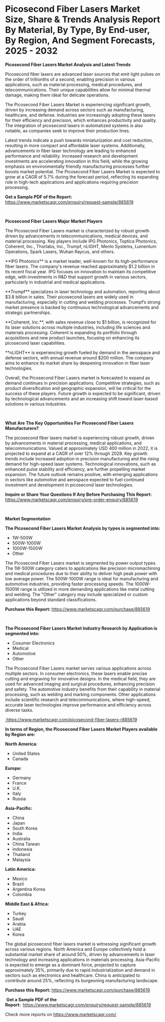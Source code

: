 <p><h1>Picosecond Fiber Lasers Market Size, Share & Trends Analysis Report By Material, By Type, By End-user, By Region, And Segment Forecasts, 2025 - 2032</h1></p><p><strong>Picosecond Fiber Lasers Market Analysis and Latest Trends</strong></p>
<p><p>Picosecond fiber lasers are advanced laser sources that emit light pulses on the order of trillionths of a second, enabling precision in various applications, such as material processing, medical procedures, and telecommunications. Their unique capabilities allow for minimal thermal damage, making them ideal for delicate operations.</p><p>The Picosecond Fiber Lasers Market is experiencing significant growth, driven by increasing demand across sectors such as manufacturing, healthcare, and defense. Industries are increasingly adopting these lasers for their efficiency and precision, which enhances productivity and quality. The integration of picosecond lasers in automatized systems is also notable, as companies seek to improve their production lines.</p><p>Latest trends indicate a push towards miniaturization and cost reduction, resulting in more compact and affordable laser systems. Additionally, advancements in fiber laser technology are leading to enhanced performance and reliability. Increased research and development investments are accelerating innovation in this field, while the growing emphasis on environmentally friendly manufacturing processes further boosts market potential. The Picosecond Fiber Lasers Market is expected to grow at a CAGR of 5.7% during the forecast period, reflecting its expanding role in high-tech applications and applications requiring precision processing.</p></p>
<p><strong>Get a Sample PDF of the Report:&nbsp;</strong> <a href="https://www.marketscagr.com/enquiry/request-sample/885619?utm_campaign=2014&utm_medium=2&utm_source=Github&utm_content=ia&utm_term=11022025&utm_id=picosecond-fiber-lasers">https://www.marketscagr.com/enquiry/request-sample/885619</a></p>
<p>&nbsp;</p>
<p><strong>Picosecond Fiber Lasers Major Market Players</strong></p>
<p><p>The Picosecond Fiber Lasers market is characterized by robust growth driven by advancements in telecommunications, medical devices, and material processing. Key players include IPG Photonics, Toptica Photonics, Coherent, Inc., Thorlabs, Inc., Trumpf, nLIGHT, Menlo Systems, Lumentum Operations, Spark Lasers, Wuhan Raycus, and others.</p><p>**IPG Photonics** is a market leader, well-known for its high-performance fiber lasers. The company's revenue reached approximately $1.2 billion in its recent fiscal year. IPG focuses on innovation to maintain its competitive edge, with investments in R&D that support growth in various sectors, particularly in industrial and medical applications.</p><p>**Trumpf** specializes in laser technology and automation, reporting about $3.8 billion in sales. Their picosecond lasers are widely used in manufacturing, especially in cutting and welding processes. Trumpf’s strong market presence is backed by continuous technological advancements and strategic partnerships.</p><p>**Coherent, Inc.**, with sales revenue close to $1 billion, is recognized for its laser solutions across multiple industries, including life sciences and materials processing. Coherent is expanding its portfolio through acquisitions and new product launches, focusing on enhancing its picosecond laser capabilities.</p><p>**nLIGHT** is experiencing growth fueled by demand in the aerospace and defense sectors, with annual revenue around $200 million. The company aims to enhance its market share by deepening innovation in fiber laser technologies.</p><p>Overall, the Picosecond Fiber Lasers market is forecasted to expand as demand continues in precision applications. Competitive strategies, such as product diversification and geographic expansion, will be critical for the success of these players. Future growth is expected to be significant, driven by technological advancements and an increasing shift toward laser-based solutions in various industries.</p></p>
<p>&nbsp;</p>
<p><strong>What Are The Key Opportunities For Picosecond Fiber Lasers Manufacturers?</strong></p>
<p><p>The picosecond fiber lasers market is experiencing robust growth, driven by advancements in material processing, medical applications, and telecommunications. Valued at approximately USD 400 million in 2022, it is projected to expand at a CAGR of over 12% through 2028. Key growth trends include increased adoption in precision manufacturing and the rising demand for high-speed laser systems. Technological innovations, such as enhanced pulse stability and efficiency, are further propelling market expansion. The future outlook remains positive, with emerging applications in sectors like automotive and aerospace expected to fuel continued investment and development in picosecond laser technologies.</p></p>
<p><strong>Inquire or Share Your Questions If Any Before Purchasing This Report:</strong> <a href="https://www.marketscagr.com/enquiry/pre-order-enquiry/885619?utm_campaign=2014&utm_medium=2&utm_source=Github&utm_content=ia&utm_term=11022025&utm_id=picosecond-fiber-lasers">https://www.marketscagr.com/enquiry/pre-order-enquiry/885619</a></p>
<p>&nbsp;</p>
<p><strong>Market Segmentation</strong></p>
<p><strong>The Picosecond Fiber Lasers Market Analysis by types is segmented into:</strong></p>
<p><ul><li>1W-500W</li><li>500W-1000W</li><li>1000W-1500W</li><li>Other</li></ul></p>
<p><p>The Picosecond Fiber Lasers market is segmented by power output types. The 1W-500W category caters to applications like precision micromachining and medical procedures due to their ability to deliver high peak power with low average power. The 500W-1000W range is ideal for manufacturing and automotive industries, providing faster processing speeds. The 1000W-1500W range is utilized in more demanding applications like metal cutting and welding. The "Other" category may include specialized or custom applications beyond standard classifications.</p></p>
<p><strong>Purchase this Report:&nbsp;</strong><a href="https://www.marketscagr.com/purchase/885619?utm_campaign=2014&utm_medium=2&utm_source=Github&utm_content=ia&utm_term=11022025&utm_id=picosecond-fiber-lasers">https://www.marketscagr.com/purchase/885619</a></p>
<p>&nbsp;</p>
<p><strong>The Picosecond Fiber Lasers Market Industry Research by Application is segmented into:</strong></p>
<p><ul><li>Cosumer Electronics</li><li>Medical</li><li>Automotive</li><li>Other</li></ul></p>
<p><p>The Picosecond Fiber Lasers market serves various applications across multiple sectors. In consumer electronics, these lasers enable precise cutting and engraving for innovative designs. In the medical field, they are used for advanced imaging and surgical procedures, enhancing precision and safety. The automotive industry benefits from their capability in material processing, such as welding and marking components. Other applications include scientific research and telecommunications, where high-speed, accurate laser technologies improve performance and efficiency across diverse tasks.</p></p>
<p><a href="https://www.marketscagr.com/picosecond-fiber-lasers-r885619?utm_campaign=2014&utm_medium=2&utm_source=Github&utm_content=ia&utm_term=11022025&utm_id=picosecond-fiber-lasers">&nbsp;https://www.marketscagr.com/picosecond-fiber-lasers-r885619</a></p>
<p><strong>In terms of Region, the Picosecond Fiber Lasers Market Players available by Region are:</strong></p>
<p>
    <p> <strong> North America: </strong>
        <ul>
            <li>United States</li>
            <li>Canada</li>
        </ul>
        </p> 
    <p> <strong> Europe: </strong>
        <ul>
            <li>Germany</li>
            <li>France</li>
            <li>U.K.</li>
            <li>Italy</li>
            <li>Russia</li>
        </ul>
        </p> 
    <p> <strong> Asia-Pacific: </strong>
        <ul>
            <li>China</li>
            <li>Japan</li>
            <li>South Korea</li>
            <li>India</li>
            <li>Australia</li>
            <li>China Taiwan</li>
            <li>Indonesia</li>
            <li>Thailand</li>
            <li>Malaysia</li>
        </ul>
        </p> 
    <p> <strong> Latin America: </strong>
        <ul>
            <li>Mexico</li>
            <li>Brazil</li>
            <li>Argentina Korea</li>
            <li>Colombia</li>
        </ul>
        </p> 
    <p> <strong> Middle East & Africa: </strong>
        <ul>
            <li>Turkey</li>
            <li>Saudi</li>
            <li>Arabia</li>
            <li>UAE</li>
            <li>Korea</li>
        </ul>
    </p>
    </p>
<p><p>The global picosecond fiber lasers market is witnessing significant growth across various regions. North America and Europe collectively hold a substantial market share of around 50%, driven by advancements in laser technology and increasing applications in materials processing. Asia-Pacific is expected to emerge as a dominant force, projected to capture approximately 35%, primarily due to rapid industrialization and demand in sectors such as electronics and healthcare. China is anticipated to contribute around 25%, reflecting its burgeoning manufacturing landscape.</p></p>
<p><strong>Purchase this Report: </strong><a href="https://www.marketscagr.com/purchase/885619?utm_campaign=2014&utm_medium=2&utm_source=Github&utm_content=ia&utm_term=11022025&utm_id=picosecond-fiber-lasers">https://www.marketscagr.com/purchase/885619</a></p>
<p>&nbsp;<strong>Get a Sample PDF of the Report:&nbsp;&nbsp;</strong><a href="https://www.marketscagr.com/enquiry/request-sample/885619?utm_campaign=2014&utm_medium=2&utm_source=Github&utm_content=ia&utm_term=11022025&utm_id=picosecond-fiber-lasers">https://www.marketscagr.com/enquiry/request-sample/885619</a></p>
<p><strong></strong></p>
<p>Check more reports on <a href="https://www.marketscagr.com/?utm_campaign=2014&utm_medium=2&utm_source=Github&utm_content=ia&utm_term=11022025&utm_id=picosecond-fiber-lasers">https://www.marketscagr.com/</a></p>